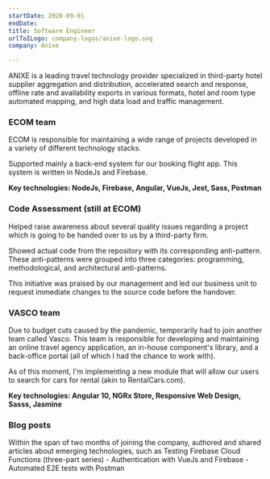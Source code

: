 ```yaml
---
startDate: 2020-09-01
endDate:
title: Software Engineer
urlToILogo: company-logos/anixe-logo.svg
company: Anixe

---
```


ANIXE is a leading travel technology provider specialized in third-party hotel supplier aggregation and distribution, accelerated search and response, offline rate and availability exports in various formats, hotel and room type automated mapping, and high data load and traffic management.

### ECOM team

ECOM is responsible for maintaining a wide range of projects developed in a variety of different technology stacks.

Supported mainly a back-end system for our booking flight app. This system is written in NodeJs and Firebase.

**Key technologies: NodeJs, Firebase, Angular, VueJs, Jest, Sass, Postman**

### Code Assessment (still at ECOM)

Helped raise awareness about several quality issues regarding a project which is going to be handed over to us by a third-party firm.

Showed actual code from the repository with its corresponding anti-pattern. These anti-patterns were grouped into three categories: programming, methodological, and architectural anti-patterns.

This initiative was praised by our management and led our business unit to request immediate changes to the source code before the handover.

### VASCO team

Due to budget cuts caused by the pandemic, temporarily had to join another team called Vasco. This team is responsible for developing and maintaining an online travel agency application, an in-house component's library, and a back-office portal (all of which I had the chance to work with).

As of this moment, I'm implementing a new module that will allow our users to search for cars for rental (akin to RentalCars.com).

**Key technologies: Angular 10, NGRx Store, Responsive Web Design, Sasss, Jasmine**

### Blog posts

Within the span of two months of joining the company, authored and shared articles about emerging technologies, such as Testing Firebase Cloud Functions (three-part series) - Authentication with VueJs and Firebase - Automated E2E tests with Postman